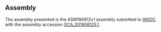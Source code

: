 

Assembly
--------

The assembly presented is the ASM190812v1 assembly submitted to
[INSDC](http://www.insdc.org) with the assembly accession
[GCA\_001908125.1](http://www.ebi.ac.uk/ena/data/view/GCA_001908125.1).
